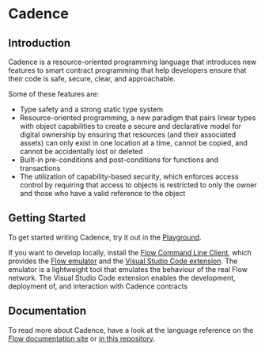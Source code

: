 # Cadence

## Introduction

Cadence is a resource-oriented programming language that introduces new features
to smart contract programming that help developers ensure that their code is
safe, secure, clear, and approachable.

Some of these features are:

- Type safety and a strong static type system
- Resource-oriented programming, a new paradigm that pairs linear types with
  object capabilities to create a secure and declarative model for digital
  ownership by ensuring that resources (and their associated assets) can only
  exist in one location at a time, cannot be copied, and cannot be accidentally
  lost or deleted
- Built-in pre-conditions and post-conditions for functions and transactions
- The utilization of capability-based security, which enforces access control by
  requiring that access to objects is restricted to only the owner and those who
  have a valid reference to the object

## Getting Started

To get started writing Cadence, try it out in the
[Playground](https://play.onflow.org/).

If you want to develop locally, install the [Flow Command Line
Client](https://docs.onflow.org/v0.3/docs/cli), which provides the [Flow
emulator](https://docs.onflow.org/v0.3/docs/emulator) and the [Visual Studio
Code extension](https://docs.onflow.org/v0.3/docs/visual-studio-code-extension).
The emulator is a lightweight tool that emulates the behaviour of the real Flow
network. The Visual Studio Code extension enables the development, deployment
of, and interaction with Cadence contracts

## Documentation

To read more about Cadence, have a look at the language reference on the [Flow
documentation site](https://docs.onflow.org/docs/cadence) or [in this
repository](/docs#cadence-programming-language-documentation).
